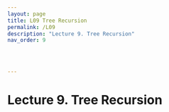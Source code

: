 ```yaml
---
layout: page
title: L09 Tree Recursion
permalink: /L09
description: "Lecture 9. Tree Recursion"
nav_order: 9




---
```


# Lecture 9. Tree Recursion